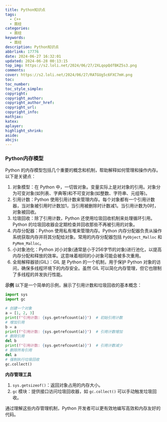 ```yaml
---
title: Python知识点
tags:
  - C++
  - 面经
categories:
  - 面经
keywords:
  - 面经
description: Python知识点
abbrlink: 17776
date: 2024-06-27 16:32:01
updated: 2024-06-28 00:13:15
top_img: https://s2.loli.net/2024/06/27/2XLqopQdfBKZ5s3.png
comments:
cover: https://s2.loli.net/2024/06/27/RATGUg5c6FXC7mH.png
toc:
toc_number:
toc_style_simple:
copyright:
copyright_author:
copyright_author_href:
copyright_url:
copyright_info:
mathjax:
katex:
aplayer:
highlight_shrink:
aside:
abcjs:
---
```


### Python内存模型
Python 的内存模型包括几个重要的概念和机制，帮助解释如何管理和操作内存。以下是关键点：
1. 对象模型：在 Python 中，一切皆对象。变量实际上是对对象的引用。对象分为可变对象(如列表、字典等)和不可变对象(如整数、字符串、元组等)。
2. 引用计数：Python 使用引用计数来管理内存。每个对象都有一个引用计数器，当对象被引用时计数加1，当引用被删除时计数减1。当引用计数为0时，对象被回收。
3. 垃圾回收：除了引用计数，Python 还使用垃圾回收机制来处理循环引用。Python 的垃圾回收器会定期检查并回收那些不再被引用的对象。
4. 内存分配器：Python 使用私有堆来管理内存。Python 内存分配器负责从操作系统获取内存并将其分配给对象。常用的内存分配器包括 `PyObject_Malloc` 和 `PyMem_Malloc`。
5. 小对象池化：Python 对小对象(通常是小于256字节的对象)进行池化，以提高内存分配和释放的效率。这意味着相同的小对象可能会被多次重用。
6. 全局解释器锁(GIL)：GIL 是 Python 的一个机制，用于保护 Python 对象的访问，确保多线程环境下的内存安全。虽然 GIL 可以简化内存管理，但它也限制了多线程的并发执行性能。

**示例**
以下是一个简单的示例，展示了引用计数和垃圾回收的基本概念：
```python
import sys
import gc

# 创建一个对象
a = [1, 2, 3]
print(f"引用计数: {sys.getrefcount(a)}")  # 初始引用计数
# 增加引用
b = a
print(f"引用计数: {sys.getrefcount(a)}")  # 引用计数增加
# 删除引用
del b
print(f"引用计数: {sys.getrefcount(a)}")  # 引用计数减少
# 删除所有引用
del a
# 强制执行垃圾回收
gc.collect()
```
**内存管理工具**
1. `sys.getsizeof()`：返回对象占用的内存大小。
2. `gc` 模块：提供接口访问垃圾回收器，如 `gc.collect()` 可以手动触发垃圾回收。

通过理解这些内存管理机制，Python 开发者可以更有效地编写高效和内存友好的代码。



